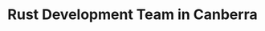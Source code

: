 ---
title: Rust Development Team in Canberra
permalink: /landings/locations/canberra/developer/rust
technology: Rust
location: Canberra
---